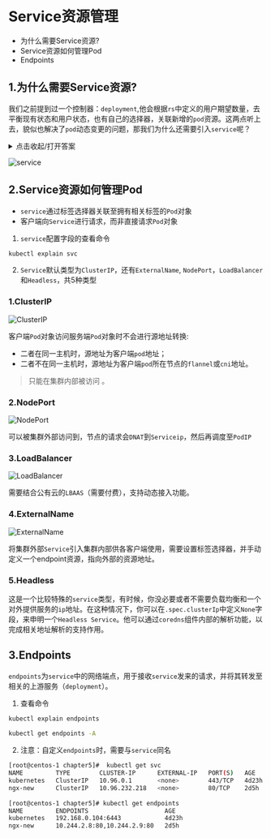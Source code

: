 # Service资源管理

- 为什么需要Service资源?
- Service资源如何管理Pod
- Endpoints

## 1.为什么需要Service资源?

我们之前提到过一个控制器：`deployment`,他会根据`rs`中定义的用户期望数量，去平衡现有状态和用户状态，也有自己的选择器，关联新增的`pod`资源。这两点听上去，貌似也解决了`pod`动态变更的问题，那我们为什么还需要引入`service`呢？
<details>
 <summary>点击收起/打开答案</summary>
 <br/>
其实，`service`的引入最重要的一点，就是给访问者提供一个固定访问入口的抽象层。客户端应该直接向`service`发起请求，而不是`pod`。
</details>

![service](https://github-aaron89.oss-cn-beijing.aliyuncs.com/Kubernetes/service.png)


## 2.Service资源如何管理Pod

* `service`通过标签选择器关联至拥有相关标签的`Pod`对象
* 客户端向`Service`进行请求，而非直接请求`Pod`对象

1) `service`配置字段的查看命令
```bash
kubectl explain svc
```

2) `Service`默认类型为`ClusterIP`，还有`ExternalName`,  `NodePort`，`LoadBalancer`和`Headless`，共5种类型
### 1.ClusterIP

![ClusterIP](https://github-aaron89.oss-cn-beijing.aliyuncs.com/Docker/clusterip.png)
  
客户端`Pod`对象访问服务端`Pod`对象时不会进行源地址转换:
- 二者在同一主机时，源地址为客户端`pod`地址；
- 二者不在同一主机时，源地址为客户端`pod`所在节点的`flannel`或`cni`地址。
> 只能在集群内部被访问 。
### 2.NodePort

![NodePort](https://github-aaron89.oss-cn-beijing.aliyuncs.com/Docker/NodePort.png)

可以被集群外部访问到，节点的请求会`DNAT`到`Serviceip`，然后再调度至`PodIP`
    
### 3.LoadBalancer
    
![LoadBalancer](https://github-aaron89.oss-cn-beijing.aliyuncs.com/Docker/externalclients.png)

需要结合公有云的`LBAAS`（需要付费），支持动态接入功能。

 
### 4.ExternalName

![ExternalName](https://github-aaron89.oss-cn-beijing.aliyuncs.com/Docker/externalname.png)


将集群外部`Service`引入集群内部供各客户端使用，需要设置标签选择器，并手动定义一个endpoint资源，指向外部的资源地址。
 
### 5.Headless
这是一个比较特殊的`service`类型，有时候，你没必要或者不需要负载均衡和一个对外提供服务的`ip`地址。在这种情况下，你可以在`.spec.clusterIp`中定义`None`字段，来申明一个`Headless Service`。他可以通过`coredns`组件内部的解析功能，以完成相关地址解析的支持作用。
    
## 3.Endpoints

`endpoints`为`service`中的网络端点，用于接收`service`发来的请求，并将其转发至相关的上游服务（`deployment`）。
1) 查看命令
```bash
kubectl explain endpoints
    
kubectl get endpoints -A
```
2) 注意：自定义`endpoints`时，需要与`service`同名
```bash
[root@centos-1 chapter5]#  kubectl get svc
NAME         TYPE        CLUSTER-IP      EXTERNAL-IP   PORT(S)   AGE
kubernetes   ClusterIP   10.96.0.1       <none>        443/TCP   4d23h
ngx-new      ClusterIP   10.96.232.218   <none>        80/TCP    2d5h
    
[root@centos-1 chapter5]# kubectl get endpoints
NAME         ENDPOINTS                     AGE
kubernetes   192.168.0.104:6443            4d23h
ngx-new      10.244.2.8:80,10.244.2.9:80   2d5h
```
    

